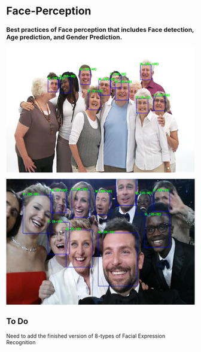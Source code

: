 # Face-Perception

### Best practices of Face perception that includes Face detection, Age prediction, and Gender Prediction.
<p>
<img src="test_results/out_1.jpg">
</p>
<p>
<img src="test_results/out_2.jpg">
</p>

## To Do
Need to add the finished version of 8-types of Facial Expression Recognition
